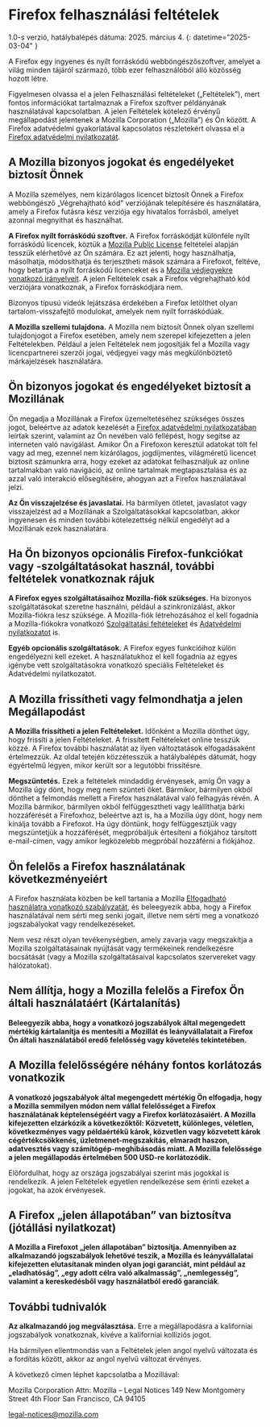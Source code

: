 # Firefox felhasználási feltételek

1.0-s verzió, hatálybalépés dátuma: 2025. március 4.
{: datetime="2025-03-04" }

A Firefox egy ingyenes és nyílt forráskódú webböngészőszoftver, amelyet a világ minden tájáról származó, több ezer felhasználóból álló közösség hozott létre.

Figyelmesen olvassa el a jelen Felhasználási feltételeket („Feltételek”), mert fontos információkat tartalmaznak a Firefox szoftver példányának használatával kapcsolatban. A jelen Feltételek kötelező érvényű megállapodást jelentenek a Mozilla Corporation („Mozilla”) és Ön között. A Firefox adatvédelmi gyakorlatával kapcsolatos részletekért olvassa el a [Firefox adatvédelmi nyilatkozatát](https://www.mozilla.org/privacy/firefox/).

## A Mozilla bizonyos jogokat és engedélyeket biztosít Önnek

A Mozilla személyes, nem kizárólagos licencet biztosít Önnek a Firefox webböngésző „Végrehajtható kód” verziójának telepítésére és használatára, amely a Firefox futásra kész verziója egy hivatalos forrásból, amelyet azonnal megnyithat és használhat.

**A Firefox nyílt forráskódú szoftver.** A Firefox forráskódját különféle nyílt forráskódú licencek, köztük a [Mozilla Public License](https://www.mozilla.org/MPL/) feltételei alapján tesszük elérhetővé az Ön számára. Ez azt jelenti, hogy használhatja, másolhatja, módosíthatja és terjesztheti mások számára a Firefoxot, feltéve, hogy betartja a nyílt forráskódú licenceket és a [Mozilla védjegyekre vonatkozó irányelveit](https://www.mozilla.org/foundation/trademarks/policy/). A jelen Feltételek csak a Firefox végrehajtható kód verziójára vonatkoznak, a Firefox forráskódjára nem.

Bizonyos típusú videók lejátszása érdekében a Firefox letölthet olyan tartalom-visszafejtő modulokat, amelyek nem nyílt forráskódúak.

**A Mozilla szellemi tulajdona.** A Mozilla nem biztosít Önnek olyan szellemi tulajdonjogot a Firefox esetében, amely nem szerepel kifejezetten a jelen Feltételekben. Például a jelen Feltételek nem jogosítják fel a Mozilla vagy licencpartnerei szerzői jogai, védjegyei vagy más megkülönböztető márkajelzések használatára.

## Ön bizonyos jogokat és engedélyeket biztosít a Mozillának

Ön megadja a Mozillának a Firefox üzemeltetéséhez szükséges összes jogot, beleértve az adatok kezelését a [Firefox adatvédelmi nyilatkozatában](https://www.mozilla.org/privacy/firefox/) leírtak szerint, valamint az Ön nevében való fellépést, hogy segítse az interneten való navigálást. Amikor Ön a Firefoxon keresztül adatokat tölt fel vagy ad meg, ezennel nem kizárólagos, jogdíjmentes, világméretű licencet biztosít számunkra arra, hogy ezeket az adatokat felhasználjuk az online tartalmakban való navigáció, az online tartalmak megtapasztalása és az azzal való interakció elősegítésére, ahogyan azt a Firefox használatával jelzi.

**Az Ön visszajelzése és javaslatai.** Ha bármilyen ötletet, javaslatot vagy visszajelzést ad a Mozillának a Szolgáltatásokkal kapcsolatban, akkor ingyenesen és minden további kötelezettség nélkül engedélyt ad a Mozillának ezek használatára.

## Ha Ön bizonyos opcionális Firefox-funkciókat vagy -szolgáltatásokat használ, további feltételek vonatkoznak rájuk

**A Firefox egyes szolgáltatásaihoz Mozilla-fiók szükséges.** Ha bizonyos szolgáltatásokat szeretne használni, például a szinkronizálást, akkor Mozilla-fiókra lesz szüksége. A Mozilla-fiók létrehozásához el kell fogadnia a Mozilla-fiókokra vonatkozó [Szolgáltatási feltételeket](https://www.mozilla.org/about/legal/terms/services/) és [Adatvédelmi nyilatkozatot](https://www.mozilla.org/privacy/mozilla-accounts/) is.

**Egyéb opcionális szolgáltatások.** A Firefox egyes funkcióihoz külön engedélyezni kell ezeket. A használatukhoz el kell fogadnia az egyes igénybe vett szolgáltatásokra vonatkozó speciális Feltételeket és Adatvédelmi nyilatkozatot.

## A Mozilla frissítheti vagy felmondhatja a jelen Megállapodást

**A Mozilla frissítheti a jelen Feltételeket.** Időnként a Mozilla dönthet úgy, hogy frissíti a jelen Feltételeket. A frissített Feltételeket online tesszük közzé. A Firefox további használatát az ilyen változtatások elfogadásaként értelmezzük. Az oldal tetején közzétesszük a hatálybalépés dátumát, hogy egyértelmű legyen, mikor került sor a legutóbbi frissítésre.

**Megszüntetés.** Ezek a feltételek mindaddig érvényesek, amíg Ön vagy a Mozilla úgy dönt, hogy meg nem szünteti őket. Bármikor, bármilyen okból dönthet a felmondás mellett a Firefox használatával való felhagyás révén. A Mozilla bármikor, bármilyen okból felfüggesztheti vagy leállíthatja bárki hozzáférését a Firefoxhoz, beleértve azt is, ha a Mozilla úgy dönt, hogy nem kínálja tovább a Firefoxot. Ha úgy döntünk, hogy felfüggesztjük vagy megszüntetjük a hozzáférését, megpróbáljuk értesíteni a fiókjához társított e-mail-címen, vagy amikor legközelebb megpróbál hozzáférni a fiókjához.

## Ön felelős a Firefox használatának következményeiért

A Firefox használata közben be kell tartania a Mozilla [Elfogadható használatra vonatkozó szabályzatát](https://www.mozilla.org/about/legal/acceptable-use/), és beleegyezik abba, hogy a Firefox használatával nem sérti meg senki jogait, illetve nem sérti meg a vonatkozó jogszabályokat vagy rendelkezéseket.

Nem vesz részt olyan tevékenységben, amely zavarja vagy megszakítja a Mozilla szolgáltatásainak nyújtását vagy termékeinek rendelkezésre bocsátását (vagy a Mozilla szolgáltatásaival kapcsolatos szervereket vagy hálózatokat).

## Nem állítja, hogy a Mozilla felelős a Firefox Ön általi használatáért (Kártalanítás)

**Beleegyezik abba, hogy a vonatkozó jogszabályok által megengedett mértékig kártalanítja és mentesíti a Mozillát és leányvállalatait a Firefox Ön általi használatából eredő felelősség vagy követelés tekintetében.**

## A Mozilla felelősségére néhány fontos korlátozás vonatkozik

**A vonatkozó jogszabályok által megengedett mértékig Ön elfogadja, hogy a Mozilla semmilyen módon nem vállal felelősséget a Firefox használatának képtelenségéért vagy a Firefox korlátozásaiért. A Mozilla kifejezetten elzárkózik a következőktől: Közvetett, különleges, véletlen, következményes vagy példaértékű károk, közvetlen vagy közvetett károk cégértékcsökkenés, üzletmenet-megszakítás, elmaradt haszon, adatvesztés vagy számítógép-meghibásodás miatt. A Mozilla felelőssége a jelen megállapodás értelmében 500 USD-re korlátozódik.**

Előfordulhat, hogy az országa jogszabályai szerint más jogokkal is rendelkezik. A jelen Feltételek egyetlen rendelkezése sem érinti ezeket a jogokat, ha azok érvényesek.

## A Firefox „jelen állapotában” van biztosítva (jótállási nyilatkozat)

**A Mozilla a Firefoxot „jelen állapotában” biztosítja. Amennyiben az alkalmazandó jogszabályok lehetővé teszik, a Mozilla és leányvállalatai kifejezetten elutasítanak minden olyan jogi garanciát, mint például az „eladhatóság”, „egy adott célra való alkalmasság”, „nemlegesség”, valamint a kereskedésből vagy használatból eredő garanciák**.

## További tudnivalók

**Az alkalmazandó jog megválasztása.** Erre a megállapodásra a kaliforniai jogszabályok vonatkoznak, kivéve a kaliforniai kollíziós jogot.

Ha bármilyen ellentmondás van a Feltételek jelen angol nyelvű változata és a fordítás között, akkor az angol nyelvű változat érvényes.

A következő címen léphet kapcsolatba a Mozillával:

Mozilla Corporation
Attn: Mozilla – Legal Notices
149 New Montgomery Street
4th Floor
San Francisco, CA 94105

legal-notices@mozilla.com

